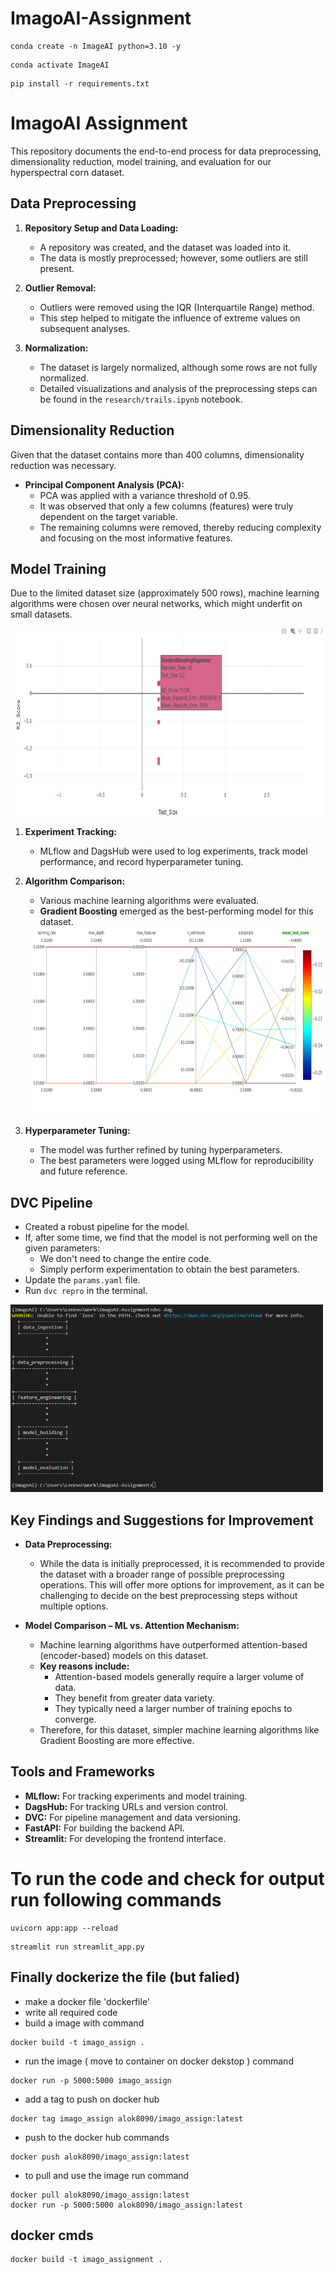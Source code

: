 # ImagoAI-Assignment

```
conda create -n ImageAI python=3.10 -y
```
```
conda activate ImageAI
```
```
pip install -r requirements.txt
```

# ImagoAI Assignment

This repository documents the end-to-end process for data preprocessing, dimensionality reduction, model training, and evaluation for our hyperspectral corn dataset.

## Data Preprocessing

1. **Repository Setup and Data Loading:**  
   - A repository was created, and the dataset was loaded into it.
   - The data is mostly preprocessed; however, some outliers are still present.

2. **Outlier Removal:**  
   - Outliers were removed using the IQR (Interquartile Range) method.
   - This step helped to mitigate the influence of extreme values on subsequent analyses.

3. **Normalization:**  
   - The dataset is largely normalized, although some rows are not fully normalized.
   - Detailed visualizations and analysis of the preprocessing steps can be found in the `research/trails.ipynb` notebook.

## Dimensionality Reduction

Given that the dataset contains more than 400 columns, dimensionality reduction was necessary.

- **Principal Component Analysis (PCA):**  
  - PCA was applied with a variance threshold of 0.95.
  - It was observed that only a few columns (features) were truly dependent on the target variable.
  - The remaining columns were removed, thereby reducing complexity and focusing on the most informative features.

## Model Training

Due to the limited dataset size (approximately 500 rows), machine learning algorithms were chosen over neural networks, which might underfit on small datasets.

<img src="images\image2.png" alt="best performing models" width="500" height="300">

1. **Experiment Tracking:**  
   - MLflow and DagsHub were used to log experiments, track model performance, and record hyperparameter tuning.

2. **Algorithm Comparison:**  
   - Various machine learning algorithms were evaluated.
   - **Gradient Boosting** emerged as the best-performing model for this dataset.
   
   <img src="images\image3.png" alt="best mse on different hyperparameters" width="500" height="300">

3. **Hyperparameter Tuning:**  
   - The model was further refined by tuning hyperparameters.
   - The best parameters were logged using MLflow for reproducibility and future reference.

## DVC Pipeline

- Created a robust pipeline for the model.
- If, after some time, we find that the model is not performing well on the given parameters:
  - We don't need to change the entire code.
  - Simply perform experimentation to obtain the best parameters.
- Update the `params.yaml` file.
- Run `dvc repro` in the terminal.
<img src="images\image4.png" alt="Training Pipeline" width="500" height="300">


## Key Findings and Suggestions for Improvement

- **Data Preprocessing:**  
  - While the data is initially preprocessed, it is recommended to provide the dataset with a broader range of possible preprocessing operations. This will offer more options for improvement, as it can be challenging to decide on the best preprocessing steps without multiple options.

- **Model Comparison – ML vs. Attention Mechanism:**  
  - Machine learning algorithms have outperformed attention-based (encoder-based) models on this dataset.
  - **Key reasons include:**
    - Attention-based models generally require a larger volume of data.
    - They benefit from greater data variety.
    - They typically need a larger number of training epochs to converge.
  - Therefore, for this dataset, simpler machine learning algorithms like Gradient Boosting are more effective.


## Tools and Frameworks

- **MLflow:** For tracking experiments and model training.
- **DagsHub:** For tracking URLs and version control.
- **DVC:** For pipeline management and data versioning.
- **FastAPI:** For building the backend API.
- **Streamlit:** For developing the frontend interface.

# To run the code and check for output run following commands
```
uvicorn app:app --reload
```
```
streamlit run streamlit_app.py
```


## Finally dockerize the file (but falied)
- make a docker file 'dockerfile'
- write all required code
- build a image with command 
```
docker build -t imago_assign .
```
- run the image ( move to container on docker dekstop ) command
```
docker run -p 5000:5000 imago_assign
```
- add a tag to push on docker hub
```
docker tag imago_assign alok8090/imago_assign:latest
```

- push to the docker hub commands
```
docker push alok8090/imago_assign:latest
```

- to pull and use the image run command 
```
docker pull alok8090/imago_assign:latest
docker run -p 5000:5000 alok8090/imago_assign:latest
```















## docker cmds
```
docker build -t imago_assignment .